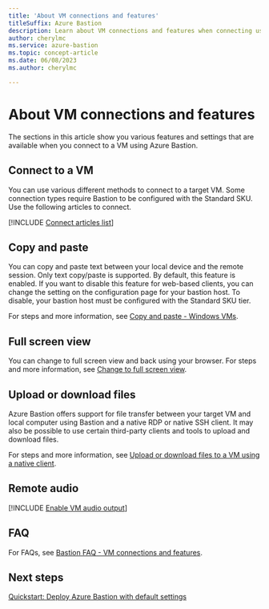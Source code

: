 ```yaml
---
title: 'About VM connections and features'
titleSuffix: Azure Bastion
description: Learn about VM connections and features when connecting using Azure Bastion.
author: cherylmc
ms.service: azure-bastion
ms.topic: concept-article
ms.date: 06/08/2023
ms.author: cherylmc

---
```


# About VM connections and features

The sections in this article show you various features and settings that are available when you connect to a VM using Azure Bastion.

## <a name="connect"></a>Connect to a VM

You can use various different methods to connect to a target VM. Some connection types require Bastion to be configured with the Standard SKU. Use the following articles to connect.

[!INCLUDE [Connect articles list](../../includes/bastion-vm-connect-article-list.md)]

## <a name="copy-paste"></a>Copy and paste

You can copy and paste text between your local device and the remote session. Only text copy/paste is supported. By default, this feature is enabled. If you want to disable this feature for web-based clients, you can change the setting on the configuration page for your bastion host. To disable, your bastion host must be configured with the Standard SKU tier.

For steps and more information, see [Copy and paste - Windows VMs](bastion-vm-copy-paste.md).

## <a name="full-screen"></a>Full screen view

You can change to full screen view and back using your browser. For steps and more information, see [Change to full screen view](bastion-vm-full-screen.md).

## <a name="upload-download"></a>Upload or download files

Azure Bastion offers support for file transfer between your target VM and local computer using Bastion and a native RDP or native SSH client. It may also be possible to use certain third-party clients and tools to upload and download files.

For steps and more information, see [Upload or download files to a VM using a native client](vm-upload-download-native.md).

## <a name="audio"></a>Remote audio

[!INCLUDE [Enable VM audio output](../../includes/bastion-vm-audio.md)]

## <a name="faq"></a>FAQ

For FAQs, see [Bastion FAQ - VM connections and features](bastion-faq.md#vm).

## Next steps

[Quickstart: Deploy Azure Bastion with default settings](quickstart-host-portal.md)
